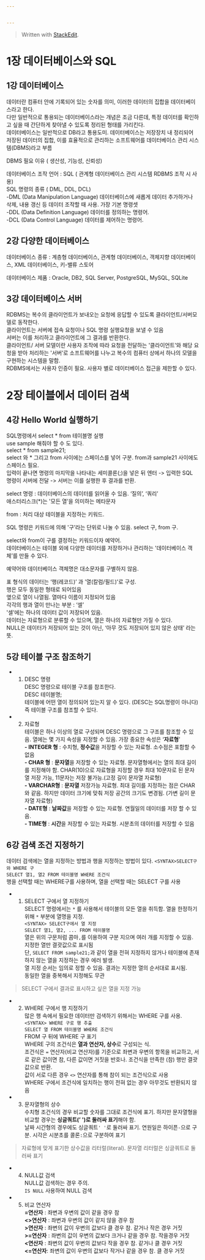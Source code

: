 ```yaml
---


---
```


<blockquote>
<p>Written with <a href="https://stackedit.io/">StackEdit</a>.</p>
</blockquote>
<h1 id="장-데이터베이스와-sql">1장 데이터베이스와 SQL</h1>
<h2 id="강-데이터베이스">1강 데이터베이스</h2>
<p>데이터란 컴퓨터 안에 기록되어 있는 숫자를 의미, 이러한 데이터의 집합을 데이터베이스라고 한다.<br>
다만 일반적으로 통용되는 데이터베이스라는 개념은 조금 다른데, 특정 데이터를 확인하고 싶을 때 간단하게 찾아낼 수 있도록 정리된 형태를 가리킨다.<br>
데이터베이스는 일반적으로 DB라고 통용도미. 데이터베이스는 저장장치 내 정리되어 저장된 데이터의 집합, 이를 효율적으로 관리하는 소프트웨어를 데이터베이스 관리 시스템(DBMS)라고 부름</p>
<p>DBMS 필요 이유 ( 생산성, 기능성, 신뢰성)</p>
<p>데이터베이스 조작 언어 : SQL ( 관계형 데이터베이스 관리 시스템 RDBMS 조작 시 사용)<br>
SQL 명령의 종류 ( DML, DDL, DCL)<br>
-DML (Data Manipulation Language) 데이터베이스에 새롭게 데이터 추가하거나 삭제, 내용 갱신 등 데이터 조작할 때 사용. 가장 기본 명령셋<br>
-DDL (Data Definition Language) 데이터를 정의하는 명령어.<br>
-DCL (Data Control Language) 데이터를 제어하는 명령어.</p>
<h2 id="강-다양한-데이터베이스">2강 다양한 데이터베이스</h2>
<p>데이터베이스 종류 : 계층형 데이터베이스, 관계형 데이터베이스, 객체지향 데이터베이스, XML 데이터베이스, 키-밸류 스토어</p>
<p>데이터베이스 제품 : Oracle, DB2, SQL Server, PostgreSQL, MySQL, SQLite</p>
<h2 id="강-데이터베이스-서버">3강 데이터베이스 서버</h2>
<p>RDBMS는 복수의 클라이언트가 보내오는 요청에 응답할 수 있도록 클라이언트/서버모델로 동작한다.<br>
클라이언트는 서버에 접속 요청이나 SQL 명령 실행요청을 보낼 수 있음<br>
서버는 이를 처리하고 클라이언트에 그 결과를 반환한다.<br>
클라이언트/ 서버 모델이란 사용자 조작에 따라 요청을 전달하는 '클라이언트’와 해당 요청을 받아 처리하는 '서버’로 소프트웨어를 나누고 복수의 컴퓨터 상에서 하나의 모델을 구현하는 시스템을 말함.<br>
RDBMS에서는 사용자 인증이 필요. 사용자 별로 데이터베이스 접근을 제한할 수 있다.</p>
<h1 id="장-테이블에서-데이터-검색">2장 테이블에서 데이터 검색</h1>
<h2 id="강-hello-world-실행하기">4강 Hello World 실행하기</h2>
<p>SQL명령에서 select * from 테이블명 실행<br>
use sample 해줘야 할 수 도 있다.<br>
select * from sample21;<br>
select 와 * 그리고 from 사이에는 스페이스를 넣어 구분. from과 sample21 사이에도 스페이스 필요.<br>
입력이 끝나면 명령의 마지막을 나타내는 세미콜론(;)을 넣은 뒤 엔터 -&gt; 입력한 SQL 명령이 서버에 전달 -&gt; 서버는 이를 실행한 후 결과를 반환.</p>
<p>select 명령 : 데이터베이스의 데이터를 읽어올 수 있음. ‘질의’, ‘쿼리’<br>
애스터리스크(*)는 '모든 열’을 의미하는 메타문자</p>
<p>from : 처리 대상 테이블을 지정하는 키워드.</p>
<p>SQL 명령은 키워드에 의해 '구’라는 단위로 나눌 수 있음. select 구, from 구.</p>
<p>select와 from이 구를 결정하는 키워드이자 예약어.<br>
데이터베이스는 테이블 외에 다양한 데이터를 저장하거나 관리하는 '데이터베이스 객체’를 만들 수 있다.</p>
<p>예약어와 데이터베이스 객체명은 대소문자를 구별하지 않음.</p>
<p>표 형식의 데이터는 ‘행(레코드)’ 과 '열(칼럼/필드)'로 구성.<br>
행은 모두 동일한 형태로 되어있음<br>
옆으로 열이 나열됨. 열마다 이름이 지정되어 있음<br>
각각의 행과 열이 만나는 부분 : ‘셀’<br>
'셀’에는 하나의 데이터 값이 저장되어 있음.<br>
데이터는 자료형으로 분류할 수 있으며, 열은 하나의 자료형만 가질 수 있다.<br>
NULL은 데이터가 저장되어 있는 것이 아닌, ‘아무 것도 저장되어 있지 않은 상태’ 라는 뜻.</p>
<h2 id="강-테이블-구조-참조하기">5강 테이블 구조 참조하기</h2>
<ul>
<li>
<ol>
<li>DESC 명령<br>
DESC 명령으로 테이블 구조를 참조한다.<br>
DESC 테이블명;<br>
테이블에 어떤 열이 정의되어 있는지 알 수 있다. (DESC는 SQL명령이 아니다) 즉 테이블 구조를 참조할 수 있다.</li>
</ol>
</li>
<li>
<ol start="2">
<li>자료형<br>
테이블은 하나 이상의 열로 구성되며 DESC 명령으로 그 구조를 참조할 수 있음. 열에는 몇 가지 속성을 지정할 수 있음. 가장 중요한 속성은 ‘<strong>자료형</strong>’<br>
<strong>- INTEGER 형</strong> : 수치형, <strong>정수값</strong>을 저장할 수 있는 자료형. 소수점은 포함할 수 없음<br>
<strong>- CHAR 형</strong> : <strong>문자열</strong>을 저장할 수 있는 자료형. 문자열형에서는 열의 최대 길이를 지정해야 함. CHAR(10)으로 자료형을 지정할 경우 최대 10문자로 된 문자열 저장 가능, 11문자는 저장 불가능.(고정 길이 문자열 자료형)<br>
<strong>- VARCHAR형</strong> : <strong>문자열</strong> 저장가능 자료형. 최대 길이를 지정하는 점은 CHAR와 같음. 하지만 데이터 크기에 맞춰 저장 공간의 크기도 변경됨. (가변 길이 문자열 자료형)<br>
<strong>- DATE형</strong> : <strong>날짜값</strong>을 저장할 수 있는 자료형. 연월일의 데이터를 저장 할 수 있음.<br>
<strong>- TIME형</strong> : <strong>시간</strong>을 저장할 수 있는 자료형. 시분초의 데이터를 저장할 수 있음</li>
</ol>
</li>
</ul>
<h2 id="강-검색-조건-지정하기">6강 검색 조건 지정하기</h2>
<p>데이터 검색에는 열을 지정하는 방법과 행을 지정하는 방법이 있다.  <code>&lt;SYNTAX&gt;SELECT구와 WHERE 구</code><br>
<code>SELECT 열1, 열2 FROM 테이블명 WHERE 조건식</code><br>
행을 선택할 때는 WHERE구를 사용하며, 열을 선택할 때는 SELECT 구를 사용</p>
<ul>
<li>
<ol>
<li>SELECT 구에서 열 지정하기<br>
SELECT 명령에서는 <code>*</code> 를 사용해서 테이블의 모든 열을 취득함. 열을 한정하기 위해 <code>*</code> 부분에 열명을 지정.<br>
<code>&lt;SYNTAX&gt; SELECT구에서 열 지정</code><br>
<code>SELECT 열1, 열2, ... FROM 테이블명</code><br>
열은 위의 구문처럼 콤마<code>,</code>를 이용하여 구분 지으며 여러 개를 지정할 수 있음. 지정한 열만 결괏값으로 표시됨<br>
단, <code>SELECT FROM sample21;</code>과 같이 열을 전혀 지정하지 않거나 테이블에 존재하지 않는 열을 지정하는 경우 에러 발생.<br>
열 지정 순서는 임의로 정할 수 있음. 결과는 지정한 열의 순서대로 표시됨.<br>
동일한 열을 중복해서 지정해도 무관</li>
</ol>
</li>
</ul>
<blockquote>
<p>SELECT 구에서 결과로 표시하고 싶은 열을 지정 가능</p>
</blockquote>
<ul>
<li>
<ol start="2">
<li>WHERE 구에서 행 지정하기<br>
많은 행 속에서 필요한 데이터만 검색하기 위해서는 WHERE 구를 사용.<br>
<code>&lt;SYNTAX&gt; WHERE 구로 행 추출</code><br>
<code>SELECT 열 FROM 테이블명 WHERE 조건식</code><br>
FROM 구 뒤에 WHERE 구 표기<br>
WHERE 구의 조건식은 <strong>열과 연산자, 상수</strong>로 구성되는 식.<br>
조건식은 <code>=</code> 연산자(비교 연산자)를 기준으로 좌변과 우변의 항목을 비교하고, 서로 같은 값이면 참, 다른 값이면 거짓을 반호나. 조건식을 만족한 (참) 행만 결괏값으로 반환.<br>
값이 서로 다른 경우 <code>&lt;&gt;</code> 연산자를 통해 참이 되는 조건식으로 사용<br>
WHERE 구에서 조건식에 일치하는 행이 전혀 없는 경우 아무것도 반환되지 않음</li>
</ol>
</li>
<li>
<ol start="3">
<li>문자열형의 상수<br>
수치형 조건식의 경우 비교할 숫자를 그대로 조건식에 표기. 하지만 문자열형을 비교할 경우는 <strong>싱글쿼트(’ ')로 둘러싸 표기</strong>해야 함.<br>
날짜 시간형의 경우에도 싱글쿼트<code>' '</code>로 둘러싸 표기. 연원일은 하이픈<code>-</code>으로 구분. 시각은 시분초를 콜론<code>:</code>으로 구분하여 표기</li>
</ol>
</li>
</ul>
<blockquote>
<p>자료형에 맞게 표기한 상수값을 리터럴(literal). 문자열 리터럴은 싱글쿼트로 둘러싸 표기</p>
</blockquote>
<ul>
<li>
<ol start="4">
<li>NULL값 검색<br>
NULL값 검색하는 경우 주의.<br>
<code>IS NULL</code> 사용하여 NULL 검색</li>
</ol>
</li>
<li>
<ol start="5">
<li>비교 연산자<br>
<strong>=연산자</strong> : 좌변과 우변의 값이 같을 경우 참<br>
<strong>&lt;&gt;연산자</strong> : 좌변과 우변의 값이 같지 않을 경우 참<br>
<strong>&gt;연산자</strong> :  좌변의 값이 우변의 값보다 클 경우 참. 같거나 작은 경우 거짓<br>
<strong>&gt;=연산자</strong> : 좌변의 값이 우변의 값보다 크거나 같을 경우 참. 작을경우 거짓<br>
<strong>&lt;연산자</strong> : 좌변의 값이 우변의 값보다 작을 경우 참. 같거나 클 경우 거짓<br>
<strong>&lt;=연산자</strong>: 좌변의 값이 우변의 값보다 작거나 같을 경우 참. 클 경우 거짓</li>
</ol>
</li>
</ul>

